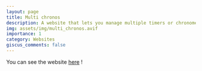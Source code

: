 ```yaml
---
layout: page
title: Multi chronos
description: A website that lets you manage multiple timers or chronometers.
img: assets/img/multi_chronos.avif
importance: 1
category: Websites
giscus_comments: false
---
```


You can see the website [here](https://multichronos.com/) !

